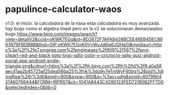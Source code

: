 # papulince-calculator-waos
v1.0: el inicio. la calculadora de la nasa
esta calculadora es muy avanzada. hay bugs como el algebra lineal pero en la v2 se solucionaran demasiaqdos bugs
https://www.bing.com/images/search?view=detailV2&ccid=oKWK7EGq&id=8D2672F7AFAB438BCEE46EB45EC8963979FBDBBB&thid=OIP.oKWK7EGqK0VyWvJd6la6JQHaGl&mediaurl=https%3a%2f%2fe7.pngegg.com%2fpngimages%2f909%2f567%2fpng-clipart-red-and-black-solg-logo-sdlg-color-v-cricrocra-sdlg-quiz-android-social-app-android-angle-triangle.png&cdnurl=https%3a%2f%2fth.bing.com%2fth%2fid%2fR.a0a58aec41aa2b45725af25dea56ba25%3frik%3du9v7eTmWyF60bg%26pid%3dImgRaw%26r%3d0&exph=800&expw=900&q=%3av+sdlg&simid=607990421460766444&FORM=IRPRST&ck=1041A8443C4290123FED721B5B2FF7D0&selectedIndex=0&itb=0
